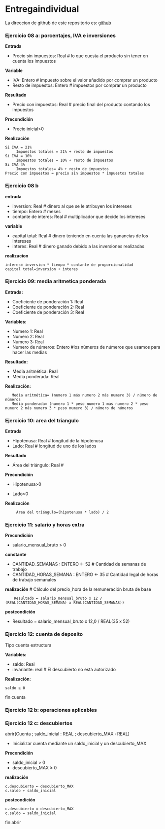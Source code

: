 # Entregaindividual

La direccion de github de este repositorio es: [github](https://github.com/jzazooro/Entregaindividual.git)

### Ejercicio 08 a: porcentajes, IVA e inversiones

**Entrada**
   * Precio sin impuestos: Real # lo que cuesta el producto sin tener en cuenta los impuestos

**Variable**
   * IVA: Entero # impuesto sobre el valor añadido por comprar un producto
   * Resto de impuestos: Entero # impuestos por comprar un producto

**Resultado**
   * Precio con impuestos: Real # precio final del producto contando los impuestos

**Precondición**
   * Precio inicial>0

**Realización**
```
Si IVA = 21%
     Impuestos totales = 21% + resto de impuestos
Si IVA = 10%
     Impuestos totales = 10% + resto de impuestos
Si IVA 4% 
     Impuestos totales= 4% + resto de impuestos
Precio con impuestos = precio sin impuestos * impuestos totales
```

### Ejercicio 08 b

**entrada**
   * inversion: Real # dinero al que se le atribuyen los intereses
   * tiempo: Entero # meses
   * contante de interes: Real # multiplicador que decide los intereses

**variable**
   * capital total: Real # dinero teniendo en cuenta las ganancias de los intereses
   * interes: Real # dinero ganado debido a las inversiones realizadas
  
  **realizacion**
  ```
  interes= inversion * tiempo * contante de proporcionalidad
  capital total=inversion + interes
  ```

### Ejercicio 09: media aritmetica ponderada

**Entrada:**
   * Coeficiente de ponderación 1: Real
   * Coeficiente de ponderación 2: Real
   * Coeficiente de ponderación 3: Real 

**Variables:**
   * Numero 1: Real
   * Numero 2: Real
   * Numero 3: Real
   * Numero de números: Entero #los números de números que usamos para hacer las medias

**Resultado:**
   * Media aritmética: Real 
   * Media ponderada: Real

**Realización:** 
```
   Media aritmética= (numero 1 más numero 2 más numero 3) / número de números
   Media ponderada= (numero 1 * peso numero 1 mas numero 2 * peso numero 2 más numero 3 * peso numero 3) / número de números
```

### Ejercicio 10: area del triangulo

**Entrada**
   * Hipotenusa: Real # longitud de la hipotenusa
   * Lado: Real # longitud de uno de los lados

**Resultado**
   * Área del triángulo: Real #	

**Precondición** 
   + Hipotenusa>0
   * Lado>0

**Realización**
```
     Área del triángulo=(hipotenusa * lado) / 2
```

### Ejercicio 11: salario y horas extra
    
**Precondición**
   * salario_mensual_bruto > 0

**constante**
   * CANTIDAD_SEMANAS : ENTERO ← 52 # Cantidad de semanas de trabajo
   * CANTIDAD_HORAS_SEMANA : ENTERO ← 35  # Cantidad legal de horas de trabajo semanales

**realización**
    # Cálculo del  precio_hora de la remuneración bruta de base
```
    Resultado ← salario_mensual_bruto x 12 / (REAL(CANTIDAD_HORAS_SEMANA) x REAL(CANTIDAD_SEMANAS))
```
**postcondición**
   * Resultado = salario_mensual_bruto x 12,0 / REAL(35 x 52)

### Ejercicio 12: cuenta de deposito

Tipo cuenta estructura

**Variables:**
   * saldo: Real
   * invariante: real # El descubierto no está autorizado

**Realización:** 
```   
saldo ≥ 0
```

fin cuenta

### Ejercicio 12 b: operaciones aplicables

### Ejercicio 12 c: descubiertos

abrir(Cuenta ; saldo_inicial : REAL ; descubierto_MAX : REAL)

   * Inicializar cuenta mediante un saldo_inicial y un descubierto_MAX

**Precondición**

   * saldo_inicial > 0
   * descubierto_MAX ≥ 0

**realización**

```
c.descubierto ← descubierto_MAX
c.saldo ← saldo_inicial
```

**postcondición**

```
c.descubierto = descubierto_MAX
c.saldo = saldo_inicial
```

fin abrir


